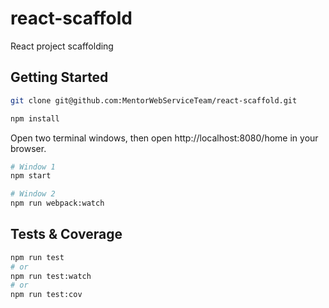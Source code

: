 # react-scaffold
React project scaffolding

## Getting Started
```sh
git clone git@github.com:MentorWebServiceTeam/react-scaffold.git

npm install
```

Open two terminal windows, then open http://localhost:8080/home in your browser.
```sh
# Window 1
npm start

# Window 2
npm run webpack:watch
```

## Tests & Coverage
```sh
npm run test
# or
npm run test:watch
# or
npm run test:cov
```
